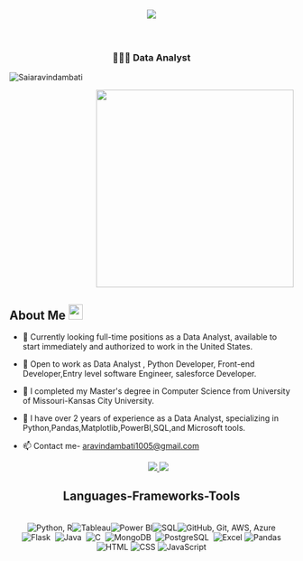 <h1 align="center">
    <img src="https://readme-typing-svg.herokuapp.com/?font=Righteous&size=35&center=true&vCenter=true&width=500&height=70&duration=4000&lines=Hi+Everyone!+👋;+I'm+Sai+Aravind+Ambati;" />
  
</h1>

<br/>
<h3 align="center">👨🏼‍💻 Data Analyst</h3>
<p align="left"> <img src="https://komarev.com/ghpvc/?username=Saiaravind&label=Profile%20views&color=0e75b6&style=flat" alt="Saiaravindambati" /> </p>
<p align="right" class="fade-in">
   <img src="https://engineeringsquare.us/wp-content/uploads/2021/01/abt.gif" width="350" height="auto">
</p>

## About Me <img src="https://media.giphy.com/media/pDh3IDoUswmZrqdRip/giphy.gif" height="27px" width="25px">
- 👀 Currently looking full-time positions as a Data Analyst, available to start immediately and authorized to work in the United States.
- 🤝 Open to work as Data Analyst , Python Developer, Front-end Developer,Entry level software Engineer, salesforce Developer.
- 🔭 I completed my Master's degree in Computer Science from University of Missouri-Kansas City University. 
- 🌱 I have over 2 years of experience as a Data Analyst, specializing in Python,Pandas,Matplotlib,PowerBI,SQL,and Microsoft tools.
- 📫 Contact me- aravindambati1005@gmail.com

  <div align="center"> 
  <a href="https://www.linkedin.com/in/aravindambati/" target="_blank">
    <img src="https://img.shields.io/badge/LinkedIn-0077B5?style=for-the-badge&logo=linkedin&logoColor=white" target="_blank" />
  </a>
  <a href="https://www.datascienceportfol.io/SaiAravindAmbati" target="_blank">
     <img src="https://img.shields.io/badge/Portfolio-FF5722?style=for-the-badge&logo=todoist&logoColor=white" target="_blank" /> 
  </a>
</div>
<h2 align="center">Languages-Frameworks-Tools</h2>
<br/>
<div align="center">
  <div align="center">
    <img src="https://skillicons.dev/icons?i=python,r" alt="Python, R"/><img src="https://img.icons8.com/color/48/000000/tableau-software.png" alt="Tableau"><img src="https://img.icons8.com/color/48/000000/power-bi.png" alt="Power BI"><img src="https://img.icons8.com/fluent/48/000000/database.png" alt="SQL"><img src="https://skillicons.dev/icons?i=github,git,aws,azure" alt="GitHub, Git, AWS, Azure"/><br/><img src="https://skillicons.dev/icons?i=flask" alt="Flask" />&nbsp;
<img src="https://skillicons.dev/icons?i=java" alt="Java">&nbsp;
<img src="https://skillicons.dev/icons?i=c" alt="C">&nbsp;
<img src="https://skillicons.dev/icons?i=mongodb" alt="MongoDB">&nbsp;
<img src="https://skillicons.dev/icons?i=postgresql" alt="PostgreSQL">&nbsp;
<img src="https://img.icons8.com/color/48/000000/microsoft-excel-2019.png" alt="Excel">
<img src="https://img.icons8.com/color/48/000000/pandas.png" alt="Pandas"><img src="https://skillicons.dev/icons?i=html" alt="HTML">
<img src="https://skillicons.dev/icons?i=css" alt="CSS">&nbsp<img src="https://skillicons.dev/icons?i=javascript" alt="JavaScript">


  </div>
</div>
<br/>



